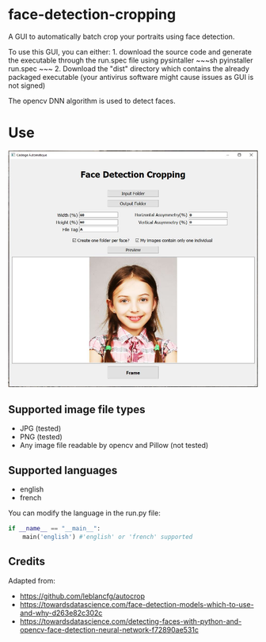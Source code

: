 # face-detection-cropping

A GUI to automatically batch crop your portraits using face detection.

To use this GUI, you can either:
	1. download the source code and generate the executable through the run.spec file using pysintaller
		~~~sh
		pyinstaller run.spec
		~~~
	2. Download the "dist" directory which contains the already packaged executable (your antivirus software might cause issues as GUI is not signed)

The opencv DNN algorithm is used to detect faces. 

# Use
![Alt text](https://github.com/TomoLPT/face-detection-cropping/blob/main/readme_images/app.JPG?raw=true "GUI")


## Supported image file types

* JPG (tested)
* PNG (tested)
* Any image file readable by opencv and Pillow (not tested)

## Supported languages

* english
* french

You can modify the language in the run.py file:

~~~python
if __name__ == "__main__":
    main('english') #'english' or 'french' supported
~~~
	
## Credits
Adapted from:
* https://github.com/leblancfg/autocrop
* https://towardsdatascience.com/face-detection-models-which-to-use-and-why-d263e82c302c
* https://towardsdatascience.com/detecting-faces-with-python-and-opencv-face-detection-neural-network-f72890ae531c
